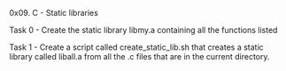 0x09. C - Static libraries

Task 0 - Create the static library libmy.a containing all the functions listed

Task 1 - Create a script called create_static_lib.sh that creates a static library called liball.a from all the .c files that are in the current directory.
